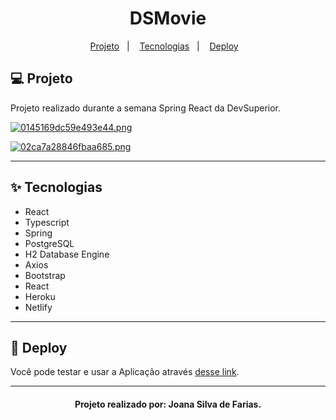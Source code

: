 <div align="center">
  <h1> DSMovie </h1>
  <p align="center">
  <a href="#projeto">Projeto</a>&nbsp;&nbsp;&nbsp;|&nbsp;&nbsp;&nbsp;
  <a href="#tecnologias">Tecnologias</a>&nbsp;&nbsp;&nbsp;|&nbsp;&nbsp;&nbsp;
  <a href="#deploy">Deploy</a>&nbsp;&nbsp;&nbsp;
  
  </p>
  </div>

## 💻 Projeto

Projeto realizado durante a semana Spring React da DevSuperior.

[![0145169dc59e493e44.png](https://s3.imgbu.com/file/imgbucom-s/2022/01/14/0145169dc59e493e44.png)](https://imgbu.com/i/YnfFr)

[![02ca7a28846fbaa685.png](https://s3.imgbu.com/file/imgbucom-s/2022/01/14/02ca7a28846fbaa685.png)](https://imgbu.com/i/YnY5h)

<hr>

## ✨ Tecnologias

- React
- Typescript
- Spring
- PostgreSQL
- H2 Database Engine
- Axios
- Bootstrap
- React
- Heroku
- Netlify
<hr>

## 🚀 Deploy

Você pode testar e usar a Aplicação através [desse link](https://aquapotter-dsmovie.netlify.app/).
<br><hr>


<h4 align ="center">Projeto realizado por: Joana Silva de Farias.</h3>